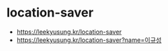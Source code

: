 # location-saver
 
- https://leekyusung.kr/location-saver
- https://leekyusung.kr/location-saver?name=이규성
